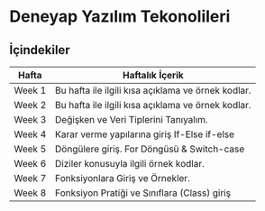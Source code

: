 # Deneyap Yazılım Tekonolileri

## İçindekiler

| Hafta | Haftalık İçerik                             |
|-------|--------------------------------------------|
| Week 1     | Bu hafta ile ilgili kısa açıklama ve örnek kodlar. |
| Week 2     | Bu hafta ile ilgili kısa açıklama ve örnek kodlar. |
| Week 3     | Değişken ve Veri Tiplerini Tanıyalım. |
| Week 4     | Karar verme yapılarına giriş If-Else if-else |
| Week 5     | Döngülere giriş. For Döngüsü & Switch-case |
| Week 6     | Diziler konusuyla ilgili örnek kodlar.         |
| Week 7     | Fonksiyonlara Giriş ve Örnekler. |
| Week 8     | Fonksiyon Pratiği ve Sınıflara (Class) giriş |
